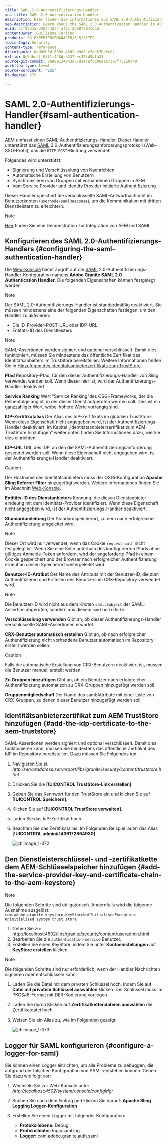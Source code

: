 ```yaml
---
title: SAML 2.0-Authentifizierungs-Handler
seo-title: SAML 2.0 Authentication Handler
description: Hier finden Sie Informationen zum SAML 2.0-Authentifizierungs-Handler in AEM.
seo-description: Learn about the SAML 2.0 Authentication Handler in AEM.
uuid: 51f97315-350a-42a4-af2c-2de87307c6ad
contentOwner: Guillaume Carlino
products: SG_EXPERIENCEMANAGER/6.5/SITES
topic-tags: Security
content-type: reference
discoiquuid: 6ed09b5d-5089-43d2-b9d5-e7db57be5c02
exl-id: 8e54bccf-0ff1-448d-a237-ec42fd3bfa23
source-git-commit: 2a889134943d75d147af6d06ea67397f75158d40
workflow-type: tm+mt
source-wordcount: '825'
ht-degree: 57%

---
```


# SAML 2.0-Authentifizierungs-Handler{#saml-authentication-handler}

AEM umfasst einen [SAML](https://saml.xml.org/saml-specifications)-Authentifizierungs-Handler. Dieser Handler unterstützt das [SAML](https://saml.xml.org/saml-specifications) 2.0-Authentifizierungsanforderungsprotokoll (Web-SSO-Profil), das die `HTTP POST`-Bindung verwendet.

Folgendes wird unterstützt:

* Signierung und Verschlüsselung von Nachrichten
* Automatische Erstellung von Benutzern
* Synchronisieren von Gruppen mit vorhandenen Gruppen in AEM
* Vom Service Provider und Identity Provider initiierte Authentifizierung

Dieser Handler speichert die verschlüsselte SAML-Antwortnachricht im Benutzerknoten (`usernode/samlResponse`), um die Kommunikation mit dritten Dienstleistern zu erleichtern.

>[!NOTE]
>
>[Hier](https://experienceleague.adobe.com/docs/experience-cloud-kcs/kbarticles/KA-17481.html?lang=de) finden Sie eine Demonstration zur Integration von AEM und SAML.

## Konfigurieren des SAML 2.0-Authentifizierungs-Handlers {#configuring-the-saml-authentication-handler}

Die [Web-Konsole](/help/sites-deploying/configuring-osgi.md) bietet Zugriff auf die [SAML](https://saml.xml.org/saml-specifications) 2.0-Authentifizierungs-Handler-Konfiguration namens **Adobe Granite SAML 2.0 Authentication Handler**. Die folgenden Eigenschaften können festgelegt werden.

>[!NOTE]
>
>Der SAML 2.0-Authentifizierungs-Handler ist standardmäßig deaktiviert. Sie müssen mindestens eine der folgenden Eigenschaften festlegen, um den Handler zu aktivieren:
>
>* Die ID-Provider-POST-URL oder IDP-URL.
>* Entitäts-ID des Dienstleisters
>


>[!NOTE]
>
>SAML-Assertionen werden signiert und optional verschlüsselt. Damit dies funktioniert, müssen Sie mindestens das öffentliche Zertifikat des Identitätsanbieters im TrustStore bereitstellen. Weitere Informationen finden Sie in [Hinzufügen des Identitätsanbieterzertifikats zum TrustStore](/help/sites-administering/saml-2-0-authenticationhandler.md#add-the-idp-certificate-to-the-aem-truststore).

**Pfad** Repository-Pfad, für den dieser Authentifizierungs-Handler von Sling verwendet werden soll. Wenn dieser leer ist, wird der Authentifizierungs-Handler deaktiviert.

**Service Ranking** Wert &quot;Service Ranking&quot;des OSGi-Frameworks, der die Reihenfolge angibt, in der dieser Dienst aufgerufen werden soll. Dies ist ein ganzzahliger Wert, wobei höhere Werte vorrangig sind.

**IDP-Zertifikatalias** Der Alias des IdP-Zertifikats im globalen TrustStore. Wenn diese Eigenschaft nicht angegeben wird, ist der Authentifizierungs-Handler deaktiviert. Im Kapitel „Identitätsanbieterzertifikat zum AEM-TrustStore hinzufügen“ weiter unten finden Sie Informationen dazu, wie Sie dies einrichten.

**IDP-URL** URL des IDP, an den die SAML-Authentifizierungsanforderung gesendet werden soll. Wenn diese Eigenschaft nicht angegeben wird, ist der Authentifizierungs-Handler deaktiviert.

>[!CAUTION]
>
>Der Hostname des Identitätsanbieters muss der OSGi-Konfiguration **Apache Sling Referrer Filter** hinzugefügt werden. Weitere Informationen finden Sie im Abschnitt [Web-Konsole](/help/sites-deploying/configuring-osgi.md).

**Entitäts-ID des Dienstanbieters** Kennung, die diesen Dienstanbieter eindeutig mit dem Identitäts-Provider identifiziert. Wenn diese Eigenschaft nicht angegeben wird, ist der Authentifizierungs-Handler deaktiviert.

**Standardumleitung** Der Standardspeicherort, zu dem nach erfolgreicher Authentifizierung umgeleitet wird.

>[!NOTE]
>
>Dieser Ort wird nur verwendet, wenn das Cookie `request-path` nicht festgelegt ist. Wenn Sie eine Seite unterhalb des konfigurierten Pfads ohne gültiges Anmelde-Token anfordern, wird der angeforderte Pfad in einem Cookie gespeichert
>und der Browser nach erfolgreicher Authentifizierung erneut an diesen Speicherort weitergeleitet wird.

**Benutzer-ID-Attribut** Der Name des Attributs mit der Benutzer-ID, die zum Authentifizieren und Erstellen des Benutzers im CRX-Repository verwendet wird.

>[!NOTE]
>
>Die Benutzer-ID wird nicht aus dem Knoten `saml:Subject` der SAML-Assertion abgerufen, sondern aus diesem `saml:Attribute`.

**Verschlüsselung verwenden** Gibt an, ob dieser Authentifizierungs-Handler verschlüsselte SAML-Assertionen erwartet.

**CRX-Benutzer automatisch erstellen** Gibt an, ob nach erfolgreicher Authentifizierung nicht vorhandene Benutzer automatisch im Repository erstellt werden sollen.

>[!CAUTION]
>
>Falls die automatische Erstellung von CRX-Benutzern deaktiviert ist, müssen die Benutzer manuell erstellt werden.

**Zu Gruppen hinzufügen** Gibt an, ob ein Benutzer nach erfolgreicher Authentifizierung automatisch zu CRX-Gruppen hinzugefügt werden soll.

**Gruppenmitgliedschaft** Der Name des saml:Attribute mit einer Liste von CRX-Gruppen, zu denen dieser Benutzer hinzugefügt werden soll.

## Identitätsanbieterzertifikat zum AEM TrustStore hinzufügen {#add-the-idp-certificate-to-the-aem-truststore}

SAML-Assertionen werden signiert und optional verschlüsselt. Damit dies funktionieren kann, müssen Sie mindestens das öffentliche Zertifikat des IdP im Repository bereitstellen. Dazu müssen Sie Folgendes tun:

1. Navigieren Sie zu *http:/serveraddress:serverport/libs/granite/security/content/truststore.html*
1. Drücken Sie die **[!UICONTROL TrustStore-Link erstellen]**
1. Geben Sie das Kennwort für den TrustStore ein und klicken Sie auf **[!UICONTROL Speichern]**.
1. Klicken Sie auf **[!UICONTROL TrustStore verwalten]**.
1. Laden Sie das IdP-Zertifikat hoch.
1. Beachten Sie das Zertifikatalias. Im Folgenden Beispiel lautet das Alias **[!UICONTROL admin#1436172864930]**.

   ![chlimage_1-372](assets/chlimage_1-372.png)

## Den Dienstleisterschlüssel- und -zertifikatkette dem AEM-Schlüsselspeicher hinzufügen {#add-the-service-provider-key-and-certificate-chain-to-the-aem-keystore}

>[!NOTE]
>
>Die folgenden Schritte sind obligatorisch. Andernfalls wird die folgende Ausnahme ausgelöst: `com.adobe.granite.keystore.KeyStoreNotInitialisedException: Uninitialised system trust store`

1. Gehen Sie zu: [http://localhost:4502/libs/granite/security/content/useradmin.html](http://localhost:4502/libs/granite/security/content/useradmin.html)
1. Bearbeiten Sie die `authentication-service` Benutzer.
1. Erstellen Sie einen KeyStore, indem Sie unter **Kontoeinstellungen** auf **KeyStore erstellen** klicken.

>[!NOTE]
>
>Die folgenden Schritte sind nur erforderlich, wenn der Handler Nachrichten signieren oder entschlüsseln kann.

1. Laden Sie die Datei mit dem privaten Schlüssel hoch, indem Sie auf **Datei mit privatem Schlüssel auswählen** klicken. Der Schlüssel muss im PKCS#8-Format mit DER-Kodierung vorliegen.
1. Laden Sie durch Klicken auf **Zertifikatkettendateien auswählen** die Zertifikatdatei hoch.
1. Weisen Sie ein Alias zu, wie im Folgenden gezeigt:

   ![chlimage_1-373](assets/chlimage_1-373.png)

## Logger für SAML konfigurieren {#configure-a-logger-for-saml}

Sie können einen Logger einrichten, um alle Probleme zu debuggen, die aufgrund der falschen Konfiguration von SAML entstehen können. Gehen Sie dazu wie folgt vor:

1. Wechseln Sie zur Web-Konsole unter *http://localhost:4502/system/console/configMgr*
1. Suchen Sie nach dem Eintrag und klicken Sie darauf: **Apache Sling Logging Logger-Konfiguration**
1. Erstellen Sie einen Logger mit folgender Konfiguration:

   * **Protokollebene:** Debug
   * **Protokolldatei:** logs/saml.log
   * **Logger:** com.adobe.granite.auth.saml

